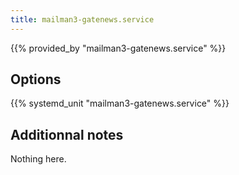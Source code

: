 ```yaml
---
title: mailman3-gatenews.service
---
```


{{% provided_by "mailman3-gatenews.service" %}}

## Options

{{% systemd_unit "mailman3-gatenews.service" %}}

## Additionnal notes

Nothing here.